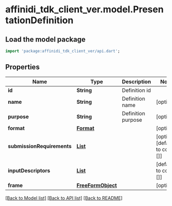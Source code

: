 # affinidi_tdk_client_ver.model.PresentationDefinition

## Load the model package

```dart
import 'package:affinidi_tdk_client_ver/api.dart';
```

## Properties

| Name                       | Type                                                        | Description        | Notes                            |
| -------------------------- | ----------------------------------------------------------- | ------------------ | -------------------------------- |
| **id**                     | **String**                                                  | Definition id      |
| **name**                   | **String**                                                  | Definition name    | [optional]                       |
| **purpose**                | **String**                                                  | Definition purpose | [optional]                       |
| **format**                 | [**Format**](Format.md)                                     |                    | [optional]                       |
| **submissionRequirements** | [**List<SubmissionRequirement>**](SubmissionRequirement.md) |                    | [optional] [default to const []] |
| **inputDescriptors**       | [**List<InputDescriptor>**](InputDescriptor.md)             |                    | [default to const []]            |
| **frame**                  | [**FreeFormObject**](FreeFormObject.md)                     |                    | [optional]                       |

[[Back to Model list]](../README.md#documentation-for-models) [[Back to API list]](../README.md#documentation-for-api-endpoints) [[Back to README]](../README.md)
